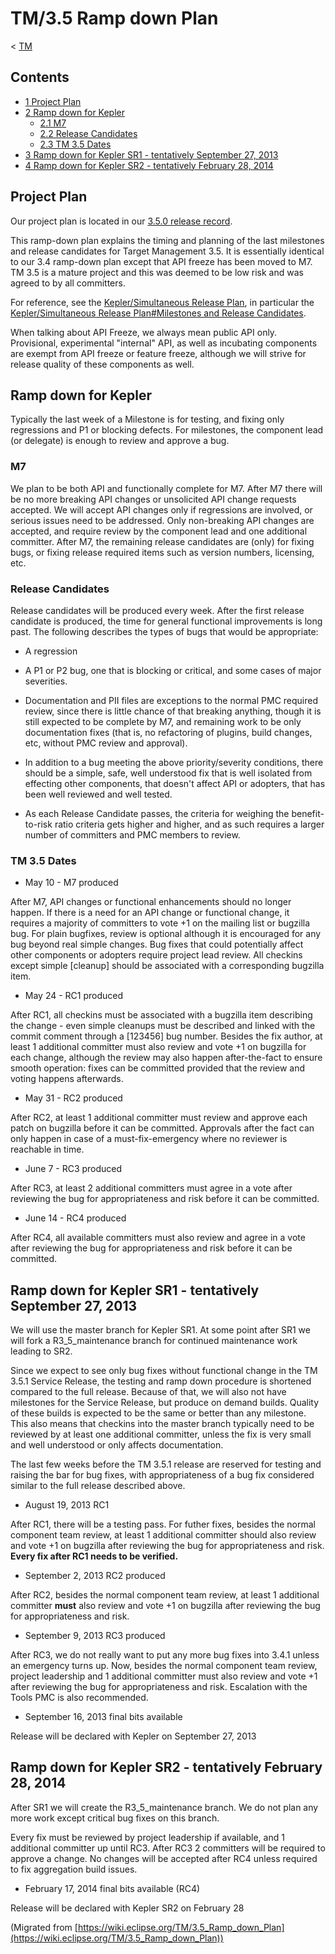 

TM/3.5 Ramp down Plan
=====================

< [TM](/TM "TM")

Contents
--------

*   [1 Project Plan](#Project-Plan)
*   [2 Ramp down for Kepler](#Ramp-down-for-Kepler)
    *   [2.1 M7](#M7)
    *   [2.2 Release Candidates](#Release-Candidates)
    *   [2.3 TM 3.5 Dates](#TM-3.5-Dates)
*   [3 Ramp down for Kepler SR1 - tentatively September 27, 2013](#Ramp-down-for-Kepler-SR1---tentatively-September-27.2C-2013)
*   [4 Ramp down for Kepler SR2 - tentatively February 28, 2014](#Ramp-down-for-Kepler-SR2---tentatively-February-28.2C-2014)

Project Plan
------------

Our project plan is located in our [3.5.0 release record](http://projects.eclipse.org/projects/tools.tm/releases/3.5.0).

This ramp-down plan explains the timing and planning of the last milestones and release candidates for Target Management 3.5. It is essentially identical to our 3.4 ramp-down plan except that API freeze has been moved to M7. TM 3.5 is a mature project and this was deemed to be low risk and was agreed to by all committers.

For reference, see the [Kepler/Simultaneous Release Plan](/Kepler/Simultaneous_Release_Plan "Kepler/Simultaneous Release Plan"), in particular the [Kepler/Simultaneous Release Plan#Milestones and Release Candidates](/Kepler/Simultaneous_Release_Plan#Milestones_and_Release_Candidates "Kepler/Simultaneous Release Plan").

When talking about API Freeze, we always mean public API only. Provisional, experimental "internal" API, as well as incubating components are exempt from API freeze or feature freeze, although we will strive for release quality of these components as well.

Ramp down for Kepler
--------------------

Typically the last week of a Milestone is for testing, and fixing only regressions and P1 or blocking defects. For milestones, the component lead (or delegate) is enough to review and approve a bug.

### M7

We plan to be both API and functionally complete for M7. After M7 there will be no more breaking API changes or unsolicited API change requests accepted. We will accept API changes only if regressions are involved, or serious issues need to be addressed. Only non-breaking API changes are accepted, and require review by the component lead and one additional committer. After M7, the remaining release candidates are (only) for fixing bugs, or fixing release required items such as version numbers, licensing, etc.

### Release Candidates

Release candidates will be produced every week. After the first release candidate is produced, the time for general functional improvements is long past. The following describes the types of bugs that would be appropriate:

*   A regression

*   A P1 or P2 bug, one that is blocking or critical, and some cases of major severities.

*   Documentation and PII files are exceptions to the normal PMC required review, since there is little chance of that breaking anything, though it is still expected to be complete by M7, and remaining work to be only documentation fixes (that is, no refactoring of plugins, build changes, etc, without PMC review and approval).

*   In addition to a bug meeting the above priority/severity conditions, there should be a simple, safe, well understood fix that is well isolated from effecting other components, that doesn't affect API or adopters, that has been well reviewed and well tested.

*   As each Release Candidate passes, the criteria for weighing the benefit-to-risk ratio criteria gets higher and higher, and as such requires a larger number of committers and PMC members to review.

### TM 3.5 Dates

*   May 10 - M7 produced

After M7, API changes or functional enhancements should no longer happen. If there is a need for an API change or functional change, it requires a majority of committers to vote +1 on the mailing list or bugzilla bug. For plain bugfixes, review is optional although it is encouraged for any bug beyond real simple changes. Bug fixes that could potentially affect other components or adopters require project lead review. All checkins except simple \[cleanup\] should be associated with a corresponding bugzilla item.

*   May 24 - RC1 produced

After RC1, all checkins must be associated with a bugzilla item describing the change - even simple cleanups must be described and linked with the commit comment through a \[123456\] bug number. Besides the fix author, at least 1 additional committer must also review and vote +1 on bugzilla for each change, although the review may also happen after-the-fact to ensure smooth operation: fixes can be committed provided that the review and voting happens afterwards.

*   May 31 - RC2 produced

After RC2, at least 1 additional committer must review and approve each patch on bugzilla before it can be committed. Approvals after the fact can only happen in case of a must-fix-emergency where no reviewer is reachable in time.

*   June 7 - RC3 produced

After RC3, at least 2 additional committers must agree in a vote after reviewing the bug for appropriateness and risk before it can be committed.

*   June 14 - RC4 produced

After RC4, all available committers must also review and agree in a vote after reviewing the bug for appropriateness and risk before it can be committed.

Ramp down for Kepler SR1 - tentatively September 27, 2013
---------------------------------------------------------

We will use the master branch for Kepler SR1. At some point after SR1 we will fork a R3\_5\_maintenance branch for continued maintenance work leading to SR2.

Since we expect to see only bug fixes without functional change in the TM 3.5.1 Service Release, the testing and ramp down procedure is shortened compared to the full release. Because of that, we will also not have milestones for the Service Release, but produce on demand builds. Quality of these builds is expected to be the same or better than any milestone. This also means that checkins into the master branch typically need to be reviewed by at least one additional committer, unless the fix is very small and well understood or only affects documentation.

The last few weeks before the TM 3.5.1 release are reserved for testing and raising the bar for bug fixes, with appropriateness of a bug fix considered similar to the full release described above.

*   August 19, 2013 RC1

After RC1, there will be a testing pass. For futher fixes, besides the normal component team review, at least 1 additional committer should also review and vote +1 on bugzilla after reviewing the bug for appropriateness and risk. **Every fix after RC1 needs to be verified.**

*   September 2, 2013 RC2 produced

After RC2, besides the normal component team review, at least 1 additional committer **must** also review and vote +1 on bugzilla after reviewing the bug for appropriateness and risk.

*   September 9, 2013 RC3 produced

After RC3, we do not really want to put any more bug fixes into 3.4.1 unless an emergency turns up. Now, besides the normal component team review, project leadership and 1 additional committer must also review and vote +1 after reviewing the bug for appropriateness and risk. Escalation with the Tools PMC is also recommended.

*   September 16, 2013 final bits available

Release will be declared with Kepler on September 27, 2013

Ramp down for Kepler SR2 - tentatively February 28, 2014
--------------------------------------------------------

After SR1 we will create the R3\_5\_maintenance branch. We do not plan any more work except critical bug fixes on this branch.

Every fix must be reviewed by project leadership if available, and 1 additional committer up until RC3. After RC3 2 committers will be required to approve a change. No changes will be accepted after RC4 unless required to fix aggregation build issues.

*   February 17, 2014 final bits available (RC4)

Release will be declared with Kepler SR2 on February 28


(Migrated from [https://wiki.eclipse.org/TM/3.5_Ramp_down_Plan](https://wiki.eclipse.org/TM/3.5_Ramp_down_Plan))